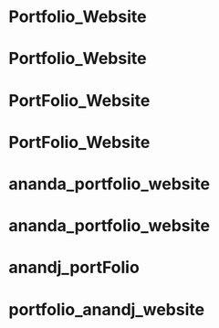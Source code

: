 # Portfolio_Website
# Portfolio_Website
# PortFolio_Website
# PortFolio_Website
# ananda_portfolio_website
# ananda_portfolio_website
# anandj_portFolio
# portfolio_anandj_website
